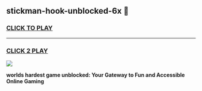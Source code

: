 
## stickman-hook-unblocked-6x 👋
<h3>
<a href="https://premium.freeplayer.one?title=stickman-hook-unblocked-6x&ref=14F">CLICK TO PLAY</a></h3>
<hr>

<h3>
<a href="https://premium.freeplayer.one?title=stickman-hook-unblocked-6x&ref=14F">CLICK 2 PLAY</a>
  
</h3>

<a href="https://premium.freeplayer.one?title=stickman-hook-unblocked-6x&ref=12F/"><img src="https://clearcache.store/games.png"></a>


**worlds hardest game unblocked: Your Gateway to Fun and Accessible Online Gaming**
